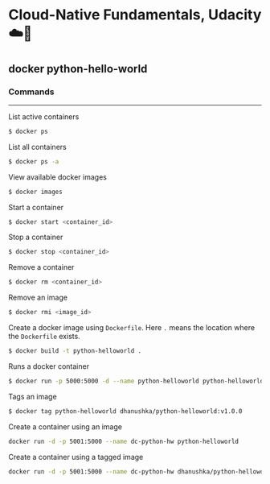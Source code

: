 # Cloud-Native Fundamentals, Udacity ☁️🔧

## docker python-hello-world

### Commands
---

List active containers

```bash
$ docker ps
```

List all containers

```bash
$ docker ps -a
```

View available docker images
```bash
$ docker images
```

Start a container
```bash
$ docker start <container_id>
```

Stop a container
```bash
$ docker stop <container_id>
```

Remove a container
```bash
$ docker rm <container_id>
```

Remove an image
```bash
$ docker rmi <image_id>
```

Create a docker image using `Dockerfile`. Here `.` means the location where the `Dockerfile` exists.
```bash
$ docker build -t python-helloworld .
```

Runs a docker container
```bash
$ docker run -p 5000:5000 -d --name python-helloworld python-helloworld
```

Tags an image
```bash
$ docker tag python-helloworld dhanushka/python-helloworld:v1.0.0
```
Create a container using an image
```bash
docker run -d -p 5001:5000 --name dc-python-hw python-helloworld
```

Create a container using a tagged image
```bash
docker run -d -p 5001:5000 --name dc-python-hw dhanushka/python-helloworld:v1.0.0
```
